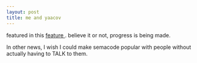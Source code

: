 ```yaml
---
layout: post
title: me and yaacov 
---
```



featured in this <a href="http://www.unites.org/cfapps/WSIS/story.cfm?Sid=16">feature </a>. believe it or not, progress is being made. 

In other news, I wish I could make semacode popular with people without actually having to TALK to them.
